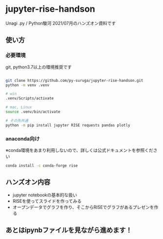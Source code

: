 # jupyter-rise-handson
Unagi .py / Python駿河 2021/07月のハンズオン資料です

## 使い方

### 必要環境

git, python3.7以上の環境推奨です

```bash

git clone https://github.com/py-suruga/jupyter-rise-handson.git 
python -m venv .venv

# win
.venv/Scripts/activate

# mac, Linux
source .venv/bin/activate

# その先共通
python -m pip install jupyter RISE requests pandas plotly
```

### anaconda向け

※conda環境をあまり利用しないので、詳しくは公式ドキュメントを参照ください

```bash
conda install -c conda-forge rise
```

## ハンズオン内容

- jupyter notebookの基本的な扱い
- RISEを使ってスライドを作ってみる
- オープンデータでグラフを作り、そこからRISEでグラフがあるプレゼンを作る

## あとはipynbファイルを見ながら進めます！
